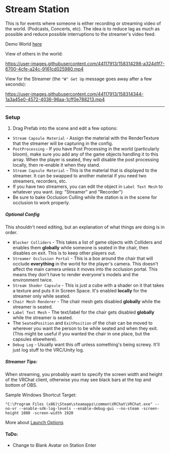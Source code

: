 # Stream Station
This is for events where someone is either recording or streaming video of the world. (Podcasts, Concerts, etc). The idea is to reduce lag as much as possible and reduce possible interruptions to the streamer's video feed.

Demo World [here](https://vrchat.com/home/launch?worldId=wrld_ef6e6776-a6e6-445a-9325-5128929a86ed&instanceId=0)

View of others in the world: 

https://user-images.githubusercontent.com/44117913/158314298-a324d1f7-6700-4cfe-a24c-9161cd025980.mp4

View for the Streamer (the `"W" Get Up` message goes away after a few seconds): 

https://user-images.githubusercontent.com/44117913/158314344-1a3a45e0-4572-4036-96aa-1cff0e788213.mp4


---

### Setup

1. Drag Prefab into the scene and edit a few options:
 * `Stream Capsule Material` - Assign the material with the RenderTexture that the streamer will be capturing in the config.
 * `PostProcessing` - If you have Post Processing in the world (particularly bloom), make sure you add any of the game objects handling it to this array.  When the player is seated, they will disable the post processing locally, then re-enable it when they stand.
 * `Stream Capsule Material` - This is the material that is displayed to the streamer.  It can be swapped to another material if you need two streamers, recorders, etc.
 * If you have two streamers, you can edit the object in `Label Text Mesh` to whatever you want. (eg: "Streamer" and "Recorder")
 * Be sure to bake Occlusion Culling while the station is in the scene for occlusion to work properly.

##### Optional Config
This shouldn't need editing, but an explanation of what things are doing is in order.

* `Blocker Colliders` - This takes a list of game objects with Colliders and enables them **globally** while someone is seated in the chair, then disables on exit.  This is to keep other players out.
* `Streamer Occlusion Portal` - This is a box around the chair that will occlude **everything** in the world for the player's camera. This doesn't affect the main camera unless it moves into the occlusion portal.  This means they don't have to render everyone's models and the environment twice.
* `Stream Shader Capsule` - This is just a cube with a shader on it that takes a texture and puts it in Screen Space. It's enabled **locally** for the streamer only while seated.
* `Chair Mesh Renderer` - The chair mesh gets disabled **globally** while the streamer is seated.
* `Label Text Mesh` - The text/label for the chair gets disabled **globally** while the streamer is seated.
* The `SeatedPosition` and `ExitPosition` of the chair can be moved to wherever you want the person to be while seated and when they exit. (This might be useful if you wanted the chair in one place, but the capsules elsewhere).
* `Debug Log` - Usually want this off unless something's being screwy. It'll just log stuff to the VRC/Unity log.

##### Streamer Tips:

When streaming, you probably want to specify the screen width and height of the VRChat client, otherwise you may see black bars at the top and bottom of OBS.

Sample Windows Shortcut Target:
```
"C:\Program Files (x86)\Steam\steamapps\common\VRChat\VRChat.exe" --no-vr --enable-sdk-log-levels --enable-debug-gui --no-steam -screen-height 1080 -screen-width 1920
```
More about [Launch Options](https://docs.vrchat.com/docs/launch-options)

#### ToDo:

* Change to Blank Avatar on Station Enter
